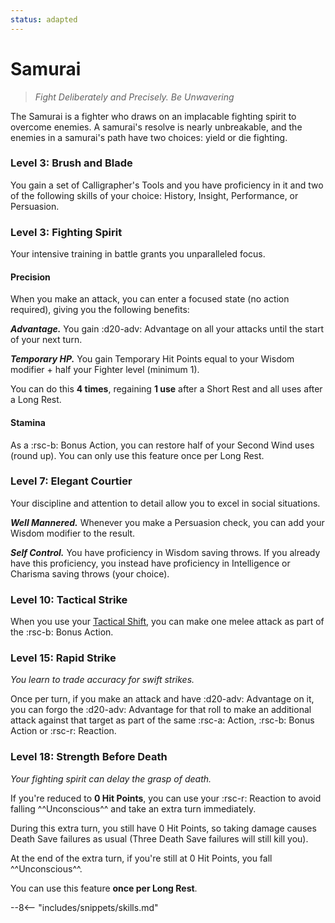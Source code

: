 ```yaml
---
status: adapted
---
```


# Samurai

> *Fight Deliberately and Precisely. Be Unwavering*

The Samurai is a fighter who draws on an implacable fighting spirit to overcome enemies. A samurai's resolve is nearly unbreakable, and the enemies in a samurai's path have two choices: yield or die fighting.

### Level 3: Brush and Blade

You gain a set of Calligrapher's Tools and you have proficiency in it and two of the following skills of your choice: History, Insight, Performance, or Persuasion.

### Level 3: Fighting Spirit

Your intensive training in battle grants you unparalleled focus.

#### Precision

When you make an attack, you can enter a focused state (no action required), giving you the following benefits:

***Advantage.*** You gain :d20-adv: Advantage on all your attacks until the start of your next turn. 

***Temporary HP.*** You gain Temporary Hit Points equal to your Wisdom modifier + half your Fighter level (minimum 1). 

You can do this **4 times**, regaining **1 use** after a Short Rest and all uses after a Long Rest.  
   
#### Stamina

As a :rsc-b: Bonus Action, you can restore half of your Second Wind uses (round up). You can only use this feature once per Long Rest.

### Level 7: Elegant Courtier

Your discipline and attention to detail allow you to excel in social situations.

***Well Mannered.*** Whenever you make a Persuasion check, you can add your Wisdom modifier to the result.

***Self Control.*** You have proficiency in Wisdom saving throws. If you already have this proficiency, you instead have proficiency in Intelligence or Charisma saving throws (your choice).

### Level 10: Tactical Strike

When you use your [Tactical Shift](index.md#level-5-tactical-shift), you can make one melee attack as part of the :rsc-b: Bonus Action.

### Level 15: Rapid Strike

*You learn to trade accuracy for swift strikes.*

Once per turn, if you make an attack and have :d20-adv: Advantage on it, you can forgo the :d20-adv: Advantage for that roll to make an additional attack against that target as part of the same :rsc-a: Action, :rsc-b: Bonus Action or :rsc-r: Reaction.

### Level 18: Strength Before Death

*Your fighting spirit can delay the grasp of death.*

If you're reduced to **0 Hit Points**, you can use your :rsc-r: Reaction to avoid falling ^^Unconscious^^ and take an extra turn immediately.  

During this extra turn, you still have 0 Hit Points, so taking damage causes Death Save failures as usual (Three Death Save failures will still kill you).  

At the end of the extra turn, if you're still at 0 Hit Points, you fall ^^Unconscious^^.  

You can use this feature **once per Long Rest**.

--8<-- "includes/snippets/skills.md"